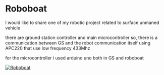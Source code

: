# Roboboat
I would like to share one of my robotic project related to surface unmaned vehicle

there are ground station controller and main microcontroller 
so, there is a communication between GS and the robot 
communication itself using APC220 that use low frequency 433Mhz 

for the microcontroller i used arduino uno both in GS and roboboat

[![Roboboat](https://img.youtube.com/vi/-04ABM0LRGk/0.jpg)](https://www.youtube.com/watch?v=-04ABM0LRGk)


